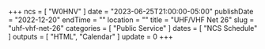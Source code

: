 +++
ncs = [ "W0HNV" ]
date = "2023-06-25T21:00:00-05:00"
publishDate = "2022-12-20"
endTime = ""
location = ""
title = "UHF/VHF Net 26"
slug = "uhf-vhf-net-26"
categories = [ "Public Service" ]
dates = [ "NCS Schedule" ]
outputs = [ "HTML", "Calendar" ]
update = 0
+++
